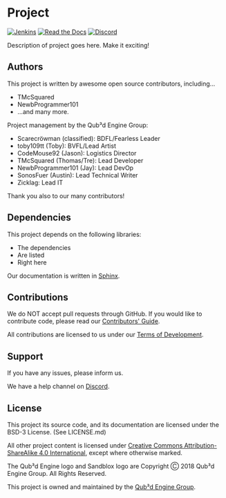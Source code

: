 # Project

[![Jenkins](https://img.shields.io/jenkins/s/https/jenkins.qa.ubuntu.com/view/Precise/view/All%20Precise/job/precise-desktop-amd64_default.svg)](https://jenkins.beeperdeeper.tk/job/qub3d-libdeps)
[![Read the Docs](https://img.shields.io/readthedocs/pip.svg)](https://qub3d.readthedocs.io)
[![Discord](https://img.shields.io/discord/102860784329052160.svg)](https://discord.gg/yv7FN24)


Description of project goes here. Make it exciting!

## Authors

This project is written by awesome open source contributors, including...

* TMcSquared
* NewbProgrammer101
* ...and many more.

Project management by the Qub³d Engine Group:

* Scarecröwman (classified): BDFL/Fearless Leader
* toby109tt (Toby): BVFL/Lead Artist
* CodeMouse92 (Jason): Logistics Director
* TMcSquared (Thomas/Tre): Lead Developer
* NewbProgrammer101 (Jay): Lead DevOp
* SonosFuer (Austin): Lead Technical Writer
* Zicklag: Lead IT

Thank you also to our many contributors!

## Dependencies

This project depends on the following libraries:

* The dependencies
* Are listed
* Right here

Our documentation is written in [Sphinx](http://www.sphinx-doc.org/).

## Contributions

We do NOT accept pull requests through GitHub.
If you would like to contribute code, please read
our [Contributors' Guide](https://qub3d.readthedocs.io/en/master/guides/contributing.html).

All contributions are licensed to us under our
[Terms of Development](https://qub3d.org/legal/termsofdevelopment).

## Support

If you have any issues, please inform us.

We have a help channel on [Discord](https://discord.gg/yv7FN24).

## License

This project its source code, and its documentation are licensed
under the BSD-3 License. (See LICENSE.md)

All other project content is licensed under
[Creative Commons Attribution-ShareAlike 4.0 International](https://creativecommons.org/licenses/by-sa/4.0/),
except where otherwise marked.

The Qub³d Engine logo and Sandblox logo are Copyright Ⓒ 2018 Qub³d Engine Group. All Rights Reserved.

This project is owned and maintained by the [Qub³d Engine Group](https://qub3d.org).
